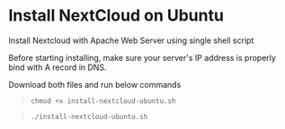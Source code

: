 # Install NextCloud on Ubuntu
Install Nextcloud with Apache Web Server using single shell script

Before starting installing, make sure your server's IP address is properly bind with A record in DNS.

Download both files and run below commands

> `chmod +x install-nextcloud-ubuntu.sh`

> `./install-nextcloud-ubuntu.sh`
